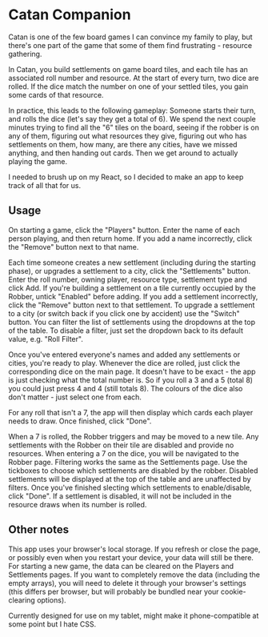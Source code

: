 # Catan Companion
Catan is one of the few board games I can convince my family to play, but there's one part of the game that some of them find frustrating - resource gathering. 

In Catan, you build settlements on game board tiles, and each tile has an associated roll number and resource. At the start of every turn, two dice are rolled. If the dice match the number on one of your settled tiles, you gain some cards of that resource. 

In practice, this leads to the following gameplay: Someone starts their turn, and rolls the dice (let's say they get a total of 6). We spend the next couple minutes trying to find all the "6" tiles on the board, seeing if the robber is on any of them, figuring out what resources they give, figuring out who has settlements on them, how many, are there any cities, have we missed anything, and then handing out cards. Then we get around to actually playing the game. 

I needed to brush up on my React, so I decided to make an app to keep track of all that for us. 

## Usage
On starting a game, click the "Players" button. Enter the name of each person playing, and then return home. If you add a name incorrectly, click the "Remove" button next to that name.  

Each time someone creates a new settlement (including during the starting phase), or upgrades a settlement to a city, click the "Settlements" button. Enter the roll number, owning player, resource type, settlement type and click Add. If you're building a settlement on a tile currently occupied by the Robber, untick "Enabled" before adding.  If you add a settlement incorrectly, click the "Remove" button next to that settlement. To upgrade a settlement to a city (or switch back if you click one by accident) use the "Switch" button. 
You can filter the list of settlements using the dropdowns at the top of the table. To disable a filter, just set the dropdown back to its default value, e.g. "Roll Filter". 

Once you've entered everyone's names and added any settlements or cities, you're ready to play. Whenever the dice are rolled, just click the corresponding dice on the main page. It doesn't have to be exact - the app is just checking what the total number is. So if you roll a 3 and a 5 (total 8) you could just press 4 and 4 (still totals 8). The colours of the dice also don't matter - just select one from each. 

For any roll that isn't a 7, the app will then display which cards each player needs to draw. Once finished, click "Done". 

When a 7 is rolled, the Robber triggers and may be moved to a new tile. Any settlements with the Robber on their tile are disabled and provide no resources. When entering a 7 on the dice, you will be navigated to the Robber page. Filtering works the same as the Settlements page. Use the tickboxes to choose which settlements are disabled by the robber. Disabled settlements will be displayed at the top of the table and are unaffected by filters. Once you've finished slecting which settlements to enable/disable, click "Done". If a settlement is disabled, it will not be included in the resource draws when its number is rolled. 

## Other notes
This app uses your browser's local storage. If you refresh or close the page, or possibly even when you restart your device, your data will still be there. For starting a new game, the data can be cleared on the Players and Settlements pages. If you want to completely remove the data (including the empty arrays), you will need to delete it through your browser's settings (this differs per browser, but will probably be bundled near your cookie-clearing options). 

Currently designed for use on my tablet, might make it phone-compatible at some point but I hate CSS. 